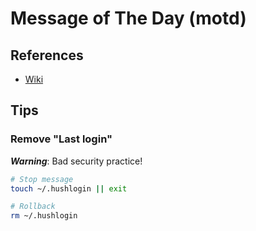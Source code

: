 # Message of The Day (motd)

## References

- [Wiki](<https://en.wikipedia.org/wiki/Motd_(Unix)>)

## Tips

### Remove "Last login"

**_Warning_**: Bad security practice!

```sh
# Stop message
touch ~/.hushlogin || exit

# Rollback
rm ~/.hushlogin
```
